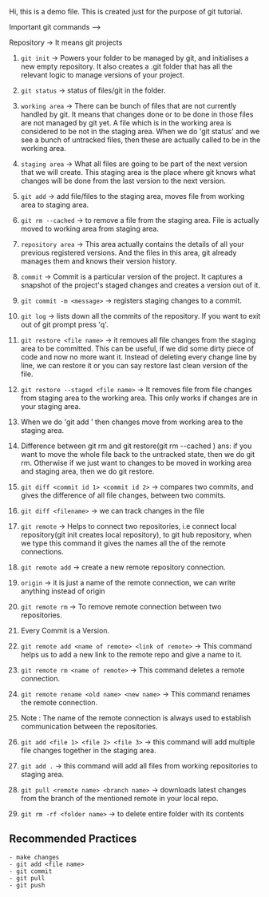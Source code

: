 Hi, this is a demo file. This is created just for the purpose of git tutorial.

Important git commands -->

Repository -> It means git projects

1. `git init` -> Powers your folder to be managed by git, and initialises a new empty
   repository. It also creates a .git folder that has all the relevant logic to manage
   versions of your project.

2. `git status` -> status of files/git in the folder.

3. `working area` -> There can be bunch of files that are not currently handled by git.
   It means that changes done or to be done in those files are not managed by git yet. A file
   which is in the working area is considered to be not in the staging area. When we do 'git status'
   and we see a bunch of untracked files, then these are actually called to be in the working area.

4. `staging area` -> What all files are going to be part of the next version that we will create.
   This staging area is the place where git knows what changes will be done from the last version to
   the next version.

5. `git add` <file name> -> add file/files to the staging area, moves file from working area to
   staging area.

6. `git rm --cached` <file name> -> to remove a file from the staging area. File is actually moved to
   working area from staging area.

7. `repository area` -> This area actually contains the details of all your previous registered versions.
   And the files in this area, git already manages them and knows their version history.

8. `commit` -> Commit is a particular version of the project. It captures a snapshot of the project's staged
   changes and creates a version out of it.

9. `git commit -m <message>` -> registers staging changes to a commit.

10. `git log` -> lists down all the commits of the repository. If you want to exit out of git prompt
    press 'q'.

11. `git restore <file name>` -> it removes all file changes from the staging area to be committed. This can
    be useful, if we did some dirty piece of code and now no more want it. Instead of deleting every change
    line by line, we can restore it or you can say restore last clean version of the file.

12. `git restore --staged <file name>` -> It removes file from file changes from staging area to the working area.
    This only works if changes are in your staging area.

13. When we do 'git add <filename>' then changes move from working area to the staging area.

14. Difference between git rm and git restore(git rm --cached <filename>)
    ans: if you want to move the whole file back to the untracked state, then we do git rm.
    Otherwise if we just want to changes to be moved in working area and staging area,
    then we do git restore.

15. `git diff <commit id 1> <commit id 2>` -> compares two commits, and gives the difference of all file changes,
    between two commits.

16. `git diff <filename>` -> we can track changes in the file

17. `git remote` -> Helps to connect two repositories, i.e connect local repository(git init creates local repository),
    to git hub repository, when we type this command it gives the names all the of the remote connections.

18. `git remote add` -> create a new remote repository connection.

19. `origin` -> it is just a name of the remote connection, we can write anything instead of origin

20. `git remote rm` -> To remove remote connection between two repositories.

21. Every Commit is a Version.

22. `git remote add <name of remote> <link of remote>` -> This command helps us to add a new link to the
    remote repo and give a name to it.

23. `git remote rm <name of remote>` -> This command deletes a remote connection.

24. `git remote rename <old name> <new name>` -> This command renames the remote connection.

25. Note : The name of the remote connection is always used to establish communication between the repositories.

26. `git add <file 1> <file 2> <file 3>` -> this command will add multiple file changes together in the
    staging area.

27. `git add .` -> this command will add all files from working repositories to staging area.

28. `git pull <remote name> <branch name>` -> downloads latest changes from the branch of the mentioned remote
    in your local repo.

29. `git rm -rf <folder name>` -> to delete entire folder with its contents

## Recommended Practices

    - make changes
    - git add <file name>
    - git commit
    - git pull
    - git push
